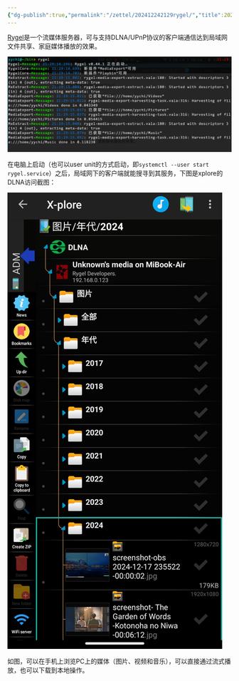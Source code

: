 ```yaml
---
{"dg-publish":true,"permalink":"/zettel/202412242129rygel/","title":202412242129,"tags":["rygel","dlna"]}
---
```



[Rygel](https://wiki.archlinux.org/title/Rygel)是一个流媒体服务器，可与支持DLNA/UPnP协议的客户端通信达到局域网文件共享、家庭媒体播放的效果。

![](/img/user/assets/image-20241224.213302.269.png)

在电脑上启动（也可以user unit的方式启动，即`systemctl --user start rygel.service`）之后，局域网下的客户端就能搜寻到其服务，下图是xplore的DLNA访问截图：

![xplore-screenshot|500](/img/user/assets/Screenshot_20241224-213735_X-plore.png)

如图，可以在手机上浏览PC上的媒体（图片、视频和音乐），可以直接通过流式播放，也可以下载到本地操作。